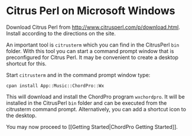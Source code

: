 # Citrus Perl on Microsoft Windows

Download Citrus Perl from <http://www.citrusperl.com/p/download.html>.
Install according to the directions on the site.

An important tool is `citrusterm` which you can find in the CitrusPerl `bin` folder. With this tool you can start a command prompt window that is preconfigured for Citrus Perl. It may be convenient to create a desktop shortcut for this.

Start `citrusterm` and in the command prompt window type:

`cpan install App::Music::ChordPro::Wx`

This will download and install the ChordPro program `wxchordpro`. It will be installed in the CitrusPerl `bin` folder and can be executed from the citrusterm command prompt. Alternatively, you can add a shortcut icon to the desktop.

You may now proceed to [[Getting Started|ChordPro Getting Started]].
